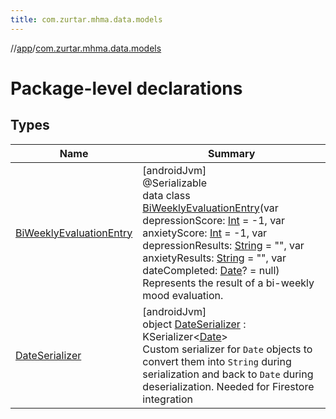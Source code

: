 ```yaml
---
title: com.zurtar.mhma.data.models
---
```

//[app](../../index.html)/[com.zurtar.mhma.data.models](index.html)



# Package-level declarations



## Types


| Name | Summary |
|---|---|
| [BiWeeklyEvaluationEntry](-bi-weekly-evaluation-entry/index.html) | [androidJvm]<br>@Serializable<br>data class [BiWeeklyEvaluationEntry](-bi-weekly-evaluation-entry/index.html)(var depressionScore: [Int](https://kotlinlang.org/api/core/kotlin-stdlib/kotlin/-int/index.html) = -1, var anxietyScore: [Int](https://kotlinlang.org/api/core/kotlin-stdlib/kotlin/-int/index.html) = -1, var depressionResults: [String](https://kotlinlang.org/api/core/kotlin-stdlib/kotlin/-string/index.html) = &quot;&quot;, var anxietyResults: [String](https://kotlinlang.org/api/core/kotlin-stdlib/kotlin/-string/index.html) = &quot;&quot;, var dateCompleted: [Date](https://developer.android.com/reference/kotlin/java/util/Date.html)? = null)<br>Represents the result of a bi-weekly mood evaluation. |
| [DateSerializer](-date-serializer/index.html) | [androidJvm]<br>object [DateSerializer](-date-serializer/index.html) : KSerializer&lt;[Date](https://developer.android.com/reference/kotlin/java/util/Date.html)&gt; <br>Custom serializer for `Date` objects to convert them into `String` during serialization and back to `Date` during deserialization. Needed for Firestore integration |
